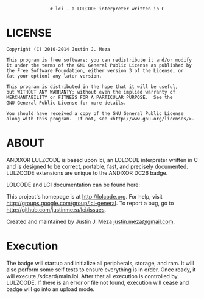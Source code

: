                     # lci - a LOLCODE interpreter written in C

# LICENSE

    Copyright (C) 2010-2014 Justin J. Meza

    This program is free software: you can redistribute it and/or modify
    it under the terms of the GNU General Public License as published by
    the Free Software Foundation, either version 3 of the License, or
    (at your option) any later version.

    This program is distributed in the hope that it will be useful,
    but WITHOUT ANY WARRANTY; without even the implied warranty of
    MERCHANTABILITY or FITNESS FOR A PARTICULAR PURPOSE.  See the
    GNU General Public License for more details.

    You should have received a copy of the GNU General Public License
    along with this program.  If not, see <http://www.gnu.org/licenses/>.

# ABOUT

AND!XOR LULZCODE is based upon lci, an LOLCODE interpreter written in C and is designed to be correct,
portable, fast, and precisely documented. LULZCODE extensions are unique to the AND!XOR DC26 badge.

LOLCODE and LCI documentation can be found here:

This project's homepage is at http://lolcode.org.  For help, visit
http://groups.google.com/group/lci-general.  To report a bug, go to
http://github.com/justinmeza/lci/issues.

Created and maintained by Justin J. Meza <justin.meza@gmail.com>.

# Execution

The badge will startup and initialize all peripherals, storage, and ram. It will also perform some self tests to ensure everything is in order. Once ready, it will execute /sdcard/main.lol. After that all execution is controlled by LULZCODE. If there is an error or file not found, execution will cease and badge will go into an upload mode.